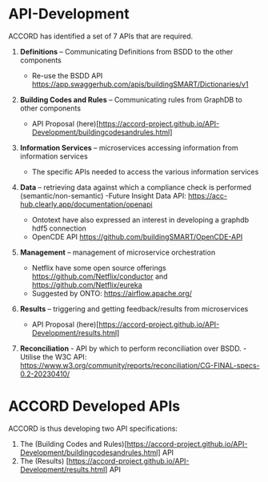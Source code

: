 # API-Development
ACCORD has identified a set of 7 APIs that are required.

1. **Definitions** – Communicating Definitions from BSDD to the other components
    - Re-use the BSDD API https://app.swaggerhub.com/apis/buildingSMART/Dictionaries/v1

2. **Building Codes and Rules** – Communicating rules from GraphDB to other components
    - API Proposal (here)[https://accord-project.github.io/API-Development/buildingcodesandrules.html]

3. **Information Services** – microservices accessing information from information services
    - The specific APIs needed to access the various information services

4. **Data** – retrieving data against which a compliance check is performed (semantic/non-semantic)
    -Future Insight Data API: https://acc-hub.clearly.app/documentation/openapi
    - Ontotext have also expressed an interest in developing a graphdb hdf5 connection
    - OpenCDE API https://github.com/buildingSMART/OpenCDE-API

5. **Management** – management of microservice orchestration
    - Netflix have some open source offerings https://github.com/Netflix/conductor and https://github.com/Netflix/eureka
    - Suggested by ONTO: https://airflow.apache.org/

6. **Results** – triggering and getting feedback/results from microservices
    - API Proposal (here)[https://accord-project.github.io/API-Development/results.html]

7. **Reconciliation** - API by which to perform reconciliation over BSDD.
    -Utilise the W3C API: https://www.w3.org/community/reports/reconciliation/CG-FINAL-specs-0.2-20230410/

# ACCORD Developed APIs

ACCORD is thus developing two API specifications:
1.  The (Building Codes and Rules)[https://accord-project.github.io/API-Development/buildingcodesandrules.html] API 
2.  The (Results) [https://accord-project.github.io/API-Development/results.html] API